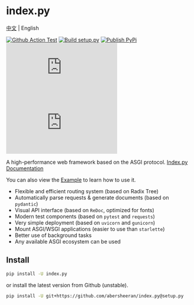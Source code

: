 # index.py

[中文](https://github.com/abersheeran/index.py/tree/master/README.md) | English

[![Github Action Test](https://github.com/abersheeran/index.py/workflows/Test/badge.svg)](https://github.com/abersheeran/index.py/actions?query=workflow%3ATest)
[![Build setup.py](https://github.com/abersheeran/index.py/workflows/Build%20setup.py/badge.svg)](https://github.com/abersheeran/index.py/actions?query=workflow%3A%22Build+setup.py%22)
[![Publish PyPi](https://github.com/abersheeran/index.py/workflows/Publish%20PyPi/badge.svg)](https://github.com/abersheeran/index.py/actions?query=workflow%3A%22Publish+PyPi%22)
[![PyPI](https://img.shields.io/pypi/v/index.py)](https://pypi.org/project/index.py/)
![PyPI - Python Version](https://img.shields.io/pypi/pyversions/index.py)

A high-performance web framework based on the ASGI protocol. [Index.py Documentation](https://abersheeran.github.io/index.py/)

You can also view the [Example](https://github.com/abersheeran/index.py/tree/master/tests/example) to learn how to use it.

- Flexible and efficient routing system (based on Radix Tree)
- Automatically parse requests & generate documents (based on `pydantic`)
- Visual API interface (based on `ReDoc`, optimized for fonts)
- Modern test components (based on `pytest` and `requests`)
- Very simple deployment (based on `uvicorn` and `gunicorn`)
- Mount ASGI/WSGI applications (easier to use than `starlette`)
- Better use of background tasks
- Any available ASGI ecosystem can be used

## Install

```bash
pip install -U index.py
```

or install the latest version from Github (unstable).

```bash
pip install -U git+https://github.com/abersheeran/index.py@setup.py
```
